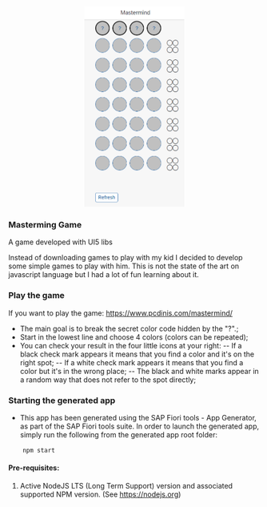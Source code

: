 <p align="center">
<img src="webapp\images\GameScreenShot.png" width="200px" height="400px"/>
</p>

### Masterming Game

A game developed with UI5 libs

Instead of downloading games to play with my kid I decided to develop some simple games to play with him. This is not the state of the art on javascript language but I had a lot of fun learning about it.

### Play the game

If you want to play the game: https://www.pcdinis.com/mastermind/

- The main goal is to break the secret color code hidden by the "?".;
- Start in the lowest line and choose 4 colors (colors can be repeated);
- You can check your result in the four little icons at your right:
-- If a black check mark appears it means that you find a color and it's on the right spot;
-- If a white check mark appears it means that you find a color but it's in the wrong place;
-- The black and white marks appear in a random way that does not refer to the spot directly;

### Starting the generated app

-   This app has been generated using the SAP Fiori tools - App Generator, as part of the SAP Fiori tools suite.  In order to launch the generated app, simply run the following from the generated app root folder:

```
    npm start
```

#### Pre-requisites:

1. Active NodeJS LTS (Long Term Support) version and associated supported NPM version.  (See https://nodejs.org)


